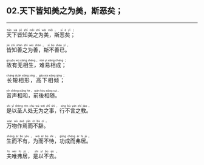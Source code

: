 ## 02.天下皆知美之为美，斯恶矣；
---


<ruby><rb> 天下皆知美之为美，斯恶矣； </rb> <rt>tiān  xià  jiē  zhī  měi  zhī  wèi  měi ， sī  è  yǐ ；</rt></ruby>

<ruby><rb> 皆知善之为善，斯不善已。 </rb> <rt>jiē  zhī  shàn  zhī  wéi  shàn ， sī  bù  shàn  yǐ 。</rt></ruby>

<ruby><rb> 故有无相生，难易相成； </rb> <rt>gù  yǒu  wú  xiāng  shēng ， nán  yì  xiāng  chéng ；</rt></ruby>

<ruby><rb> 长短相形，高下相倾； </rb> <rt>cháng  duǎn  xiāng  xíng ， gāo  xià  xiāng  qīng ；</rt></ruby>

<ruby><rb> 音声相和，前後相随。 </rb> <rt>yīn  shēng  xiāng  hè ， qián  hòu  xiāng  suí 。</rt></ruby>

<ruby><rb> 是以圣人处无为之事，行不言之教。 </rb> <rt>shì  yǐ  shèng  rén  chù  wú  wéi  zhī  shì ， xíng  bù  yán  zhī  jiào 。</rt></ruby>

<ruby><rb> 万物作焉而不辞。 </rb> <rt>wàn  wù  zuò  yān  ér  bù  cí 。</rt></ruby>

<ruby><rb> 生而不有，为而不恃，功成而弗居。 </rb> <rt>shēng  ér  bù  yǒu ， wéi  ér  bù  shì ， gōng  chéng  ér  fú  jū 。</rt></ruby>

<ruby><rb> 夫唯弗居，是以不去。 </rb> <rt>fū  wéi  fú  jū ， shì  yǐ  bù  qù 。</rt></ruby>

